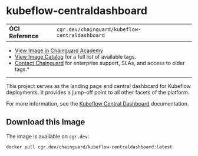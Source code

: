 <!--monopod:start-->
# kubeflow-centraldashboard
| | |
| - | - |
| **OCI Reference** | `cgr.dev/chainguard/kubeflow-centraldashboard` |


* [View Image in Chainguard Academy](https://edu.chainguard.dev/chainguard/chainguard-images/reference/kubeflow-centraldashboard/overview/)
* [View Image Catalog](https://console.enforce.dev/images/catalog) for a full list of available tags.
* [Contact Chainguard](https://www.chainguard.dev/chainguard-images) for enterprise support, SLAs, and access to older tags.*

---
<!--monopod:end-->

<!--overview:start-->
This project serves as the landing page and central dashboard for Kubeflow deployments. It provides a jump-off point to all other facets of the platform.

For more information, see the [Kubeflow Central Dashboard](https://www.kubeflow.org/docs/components/central-dash/) documentation.

<!--overview:end-->

<!--getting:start-->
## Download this Image
The image is available on `cgr.dev`:

```
docker pull cgr.dev/chainguard/kubeflow-centraldashboard:latest
```
<!--getting:end-->

<!--body:start-->
<!--body:end-->
